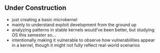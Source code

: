 ## Under Construction
- just creating a basic microkernel  
- mainly to understand exploit development from the ground up  
- analyzing patterns in stable kernels would’ve been better, but studying OS this semester so...  
- intentionally making it vulnerable to observe how vulnerabilities appear in a kernel, though it might not fully reflect real-world scenarios 
